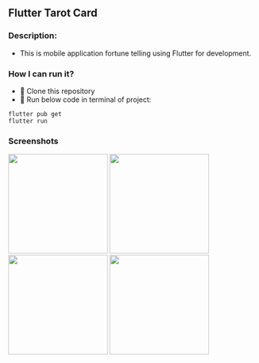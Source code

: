 ## Flutter Tarot Card

### Description:
- This is mobile application fortune telling using Flutter for development.

### How I can run it?
- :rocket: Clone this repository
- :rocket: Run below code in terminal of project:
```terminal
flutter pub get
flutter run
```

### Screenshots

<p>
<img src="https://github.com/hongvinhmobile/flutter_tarot_card/blob/master/screenshots/splash.png?raw=true" width=200/>
<img src="https://github.com/hongvinhmobile/flutter_tarot_card/blob/master/screenshots/home.png?raw=true" width=200/>
<img src="https://github.com/hongvinhmobile/flutter_tarot_card/blob/master/screenshots/home2.png?raw=true" width=200/>
<img src="https://github.com/hongvinhmobile/flutter_tarot_card/blob/master/screenshots/solve.png?raw=true" width=200/>
</p>
